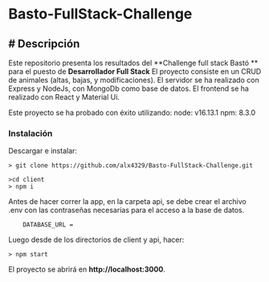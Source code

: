 # Basto-FullStack-Challenge

## # Descripción
Este repositorio presenta los resultados del **Challenge full stack Bastó ** para el puesto de **Desarrollador Full Stack**
El proyecto consiste en un CRUD de animales (altas, bajas, y modificaciones).
El servidor se ha realizado con Express y NodeJs, con MongoDb como base de datos.
El frontend se ha realizado con React y Material Ui.

Este proyecto se ha probado con éxito utilizando: 
    node: v16.13.1
    npm: 8.3.0

### Instalación
Descargar e instalar:
```
> git clone https://github.com/alx4329/Basto-FullStack-Challenge.git

>cd client
> npm i
```
Antes de hacer correr la app, en la carpeta api, se debe crear el archivo .env con las contraseñas necesarias para el acceso a la base de datos. 

```
    DATABASE_URL = 
```
Luego desde de los directorios de client y api, hacer: 

```
> npm start
```
El proyecto se abrirá en **http://localhost:3000**. 

